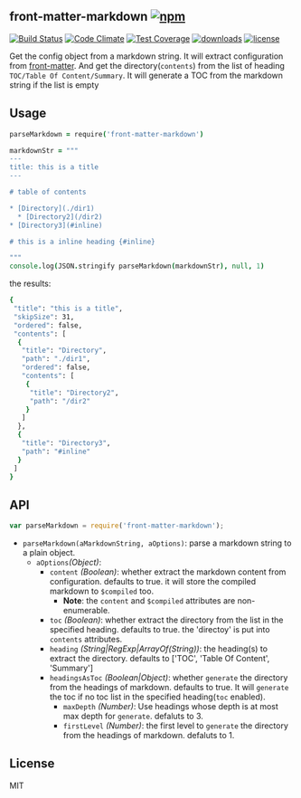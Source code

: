 ## front-matter-markdown [![npm](https://img.shields.io/npm/v/front-matter-markdown.svg)](https://npmjs.org/package/front-matter-markdown)

[![Build Status](https://img.shields.io/travis/snowyu/front-matter-markdown.js/master.svg)](http://travis-ci.org/snowyu/front-matter-markdown.js)
[![Code Climate](https://codeclimate.com/github/snowyu/front-matter-markdown.js/badges/gpa.svg)](https://codeclimate.com/github/snowyu/front-matter-markdown.js)
[![Test Coverage](https://codeclimate.com/github/snowyu/front-matter-markdown.js/badges/coverage.svg)](https://codeclimate.com/github/snowyu/front-matter-markdown.js/coverage)
[![downloads](https://img.shields.io/npm/dm/front-matter-markdown.svg)](https://npmjs.org/package/front-matter-markdown)
[![license](https://img.shields.io/npm/l/front-matter-markdown.svg)](https://npmjs.org/package/front-matter-markdown)

Get the config object from a markdown string. It will extract configuration from [front-matter](http://jekyllrb.com/docs/frontmatter/).
And get the directory(`contents`) from the list of heading `TOC/Table Of Content/Summary`.
It will generate a TOC from the markdown string if the list is empty


## Usage

```coffee
parseMarkdown = require('front-matter-markdown')

markdownStr = """
---
title: this is a title
---

# table of contents

* [Directory](./dir1)
  * [Directory2](/dir2)
* [Directory3](#inline)

# this is a inline heading {#inline}

"""
console.log(JSON.stringify parseMarkdown(markdownStr), null, 1)
```

the results:

```bash
{
 "title": "this is a title",
 "skipSize": 31,
 "ordered": false,
 "contents": [
  {
   "title": "Directory",
   "path": "./dir1",
   "ordered": false,
   "contents": [
    {
     "title": "Directory2",
     "path": "/dir2"
    }
   ]
  },
  {
   "title": "Directory3",
   "path": "#inline"
  }
 ]
}
```


## API

```js
var parseMarkdown = require('front-matter-markdown');
```

* `parseMarkdown(aMarkdownString, aOptions)`: parse a markdown string to a plain object.
  * `aOptions`*(Object)*:
    * `content` *(Boolean)*: whether extract the markdown content from configuration.
      defaults to true. it will store the compiled markdown to `$compiled` too.
      * **Note**: the `content` and `$compiled` attributes are non-enumerable.
    * `toc` *(Boolean)*: whether extract the directory from the list in the specified heading.
      defaults to true. the 'directoy' is put into `contents` attributes.
    * `heading` *(String|RegExp|ArrayOf(String))*: the heading(s) to extract the directory.
      defaults to ['TOC', 'Table Of Content', 'Summary']
    * `headingsAsToc` *(Boolean|Object)*: whether `generate` the directory from the headings of markdown.
      defaults to true. It will `generate` the toc if no toc list in the specified heading(`toc` enabled).
      * `maxDepth` *(Number)*: Use headings whose depth is at most max depth for `generate`.
        defaluts to 3.
      * `firstLevel` *(Number)*: the first level to `generate` the directory from the headings of markdown.
        defaluts to 1.

## License

MIT
